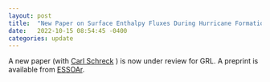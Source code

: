 ```yaml
---
layout: post
title:  "New Paper on Surface Enthalpy Fluxes During Hurricane Formation"
date:   2022-10-15 08:54:45 -0400
categories: update
---
```


A new paper (with [Carl Schreck](https://ncics.org/people/carl-schreck/) ) is now under review for GRL. A preprint is available from [ESSOAr](https://www.essoar.org/doi/abs/10.1002/essoar.10512180.1).


